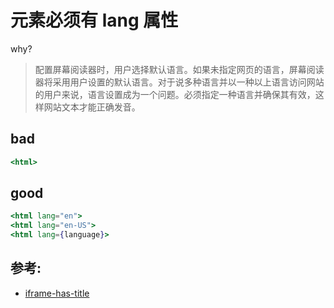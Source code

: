 # 元素必须有 lang 属性

why?

> 配置屏幕阅读器时，用户选择默认语言。如果未指定网页的语言，屏幕阅读器将采用用户设置的默认语言。对于说多种语言并以一种以上语言访问网站的用户来说，语言设置成为一个问题。必须指定一种语言并确保其有效，这样网站文本才能正确发音。

## bad

```jsx
<html>
```

## good

```jsx
<html lang="en">
<html lang="en-US">
<html lang={language}>
```

## 参考:

- [iframe-has-title](https://github.com/jsx-eslint/eslint-plugin-react/blob/c42b624d0fb9ad647583a775ab9751091eec066f/docs/rules/iframe-has-title)
